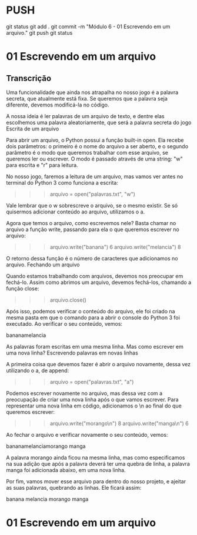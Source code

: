 
# ###################################################################################################################################################################
# ###################################################################################################################################################################
# PUSH

git status
git add .
git commit -m "Módulo 6 - 01 Escrevendo em um arquivo."
git push
git status


# ###################################################################################################################################################################
# ###################################################################################################################################################################
# 01 Escrevendo em um arquivo

## Transcrição

Uma funcionalidade que ainda nos atrapalha no nosso jogo é a palavra secreta, que atualmente está fixa. Se queremos que a palavra seja diferente, devemos modificá-la no código.

A nossa ideia é ler palavras de um arquivo de texto, e dentre elas escolhemos uma palavra aleatoriamente, que será a palavra secreta do jogo
Escrita de um arquivo

Para abrir um arquivo, o Python possui a função built-in open. Ela recebe dois parâmetros: o primeiro é o nome do arquivo a ser aberto, e o segundo parâmetro é o modo que queremos trabalhar com esse arquivo, se queremos ler ou escrever. O modo é passado através de uma string: "w" para escrita e "r" para leitura.

No nosso jogo, faremos a leitura de um arquivo, mas vamos ver antes no terminal do Python 3 como funciona a escrita:

>>> arquivo = open("palavras.txt", "w")

Vale lembrar que o w sobrescreve o arquivo, se o mesmo existir. Se só quisermos adicionar conteúdo ao arquivo, utilizamos o a.

Agora que temos o arquivo, como escrevemos nele? Basta chamar no arquivo a função write, passando para ela o que queremos escrever no arquivo:

>>> arquivo.write("banana")
6
>>> arquivo.write("melancia")
8

O retorno dessa função é o número de caracteres que adicionamos no arquivo.
Fechando um arquivo

Quando estamos trabalhando com arquivos, devemos nos preocupar em fechá-lo. Assim como abrimos um arquivo, devemos fechá-los, chamando a função close:

>>> arquivo.close()

Após isso, podemos verificar o conteúdo do arquivo, ele foi criado na mesma pasta em que o comando para a abrir o console do Python 3 foi executado. Ao verificar o seu conteúdo, vemos:

bananamelancia

As palavras foram escritas em uma mesma linha. Mas como escrever em uma nova linha?
Escrevendo palavras em novas linhas

A primeira coisa que devemos fazer é abrir o arquivo novamente, dessa vez utilizando o a, de append:

>>> arquivo = open("palavras.txt", "a")

Podemos escrever novamente no arquivo, mas dessa vez com a preocupação de criar uma nova linha após o que vamos escrever. Para representar uma nova linha em código, adicionamos o \n ao final do que queremos escrever:

>>> arquivo.write("morango\n")
8
>>> arquivo.write("manga\n")
6

Ao fechar o arquivo e verificar novamente o seu conteúdo, vemos:

bananamelanciamorango
manga

A palavra morango ainda ficou na mesma linha, mas como especificamos na sua adição que após a palavra deverá ter uma quebra de linha, a palavra manga foi adicionada abaixo, em uma nova linha.

Por fim, vamos mover esse arquivo para dentro do nosso projeto, e ajeitar as suas palavras, quebrando as linhas. Ele ficará assim:

banana
melancia
morango
manga







# ###################################################################################################################################################################
# ###################################################################################################################################################################
# 01 Escrevendo em um arquivo